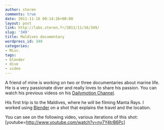 ```yaml
---
author: steren
comments: true
date: 2011-11-16 00:14:26+00:00
layout: post
link: http://labs.steren.fr/2011/11/16/349/
slug: '349'
title: Maldives documentary
wordpress_id: 349
categories:
- Misc.
tags:
- blender
- dive
- video
---
```


A friend of mine is working on two or three documentaries about marine life. He is a very passionate diver and really loves to share his passion. You can watch his previous videos on his [Dailymotion Channel](http://www.dailymotion.com/franckfranck2A#videoId=xkvg95).

His first trip is to the Maldives, where he will be filming Manta Rays. I worked using [Blender](http://www.blender.org/) on a shot that explains the travel and the location.

You can see on the following video, various iterations of this shot:
[youtube=http://www.youtube.com/watch?v=ny7Y4trB6Pc]
